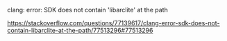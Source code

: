
clang: error: SDK does not contain 'libarclite' at the path

https://stackoverflow.com/questions/77139617/clang-error-sdk-does-not-contain-libarclite-at-the-path/77513296#77513296
